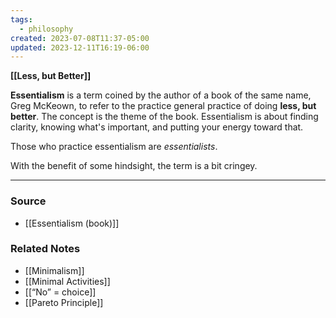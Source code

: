 ```yaml
---
tags:
  - philosophy
created: 2023-07-08T11:37-05:00
updated: 2023-12-11T16:19-06:00
---
```

**[[Less, but Better]]**

**Essentialism** is a term coined by the author of a book of the same name, Greg McKeown, to refer to the practice general practice of doing **less, but better**. The concept is the theme of the book. Essentialism is about finding clarity, knowing what's important, and putting your energy toward that.

Those who practice essentialism are *essentialists*. 

With the benefit of some hindsight, the term is a bit cringey. 

---

### Source
- [[Essentialism (book)]]

### Related Notes
- [[Minimalism]]
- [[Minimal Activities]]
- [[“No” = choice]]
- [[Pareto Principle]]